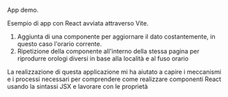 App demo.

Esempio di app con React avviata attraverso Vite. 
1) Aggiunta di una componente per aggiornare il dato costantemente, in questo caso l'orario corrente.
2) Ripetizione della componente all'interno della stessa pagina per riprodurre orologi diversi in base alla località e al fuso orario

La realizzazione di questa applicazione mi ha aiutato a capire i meccanismi e i processi necessari per comprendere come realizzare componenti React usando la sintassi JSX e lavorare con le proprietà



